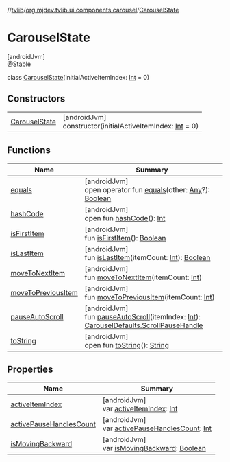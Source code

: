 //[tvlib](../../../index.md)/[org.mjdev.tvlib.ui.components.carousel](../index.md)/[CarouselState](index.md)

# CarouselState

[androidJvm]\
@[Stable](https://developer.android.com/reference/kotlin/androidx/compose/runtime/Stable.html)

class [CarouselState](index.md)(initialActiveItemIndex: [Int](https://kotlinlang.org/api/latest/jvm/stdlib/kotlin/-int/index.html) = 0)

## Constructors

| | |
|---|---|
| [CarouselState](-carousel-state.md) | [androidJvm]<br>constructor(initialActiveItemIndex: [Int](https://kotlinlang.org/api/latest/jvm/stdlib/kotlin/-int/index.html) = 0) |

## Functions

| Name | Summary |
|---|---|
| [equals](../../org.mjdev.tvlib.webscrapper.select/-element-not-found-exception/index.md#585090901%2FFunctions%2F-1596939238) | [androidJvm]<br>open operator fun [equals](../../org.mjdev.tvlib.webscrapper.select/-element-not-found-exception/index.md#585090901%2FFunctions%2F-1596939238)(other: [Any](https://kotlinlang.org/api/latest/jvm/stdlib/kotlin/-any/index.html)?): [Boolean](https://kotlinlang.org/api/latest/jvm/stdlib/kotlin/-boolean/index.html) |
| [hashCode](../../org.mjdev.tvlib.webscrapper.select/-element-not-found-exception/index.md#1794629105%2FFunctions%2F-1596939238) | [androidJvm]<br>open fun [hashCode](../../org.mjdev.tvlib.webscrapper.select/-element-not-found-exception/index.md#1794629105%2FFunctions%2F-1596939238)(): [Int](https://kotlinlang.org/api/latest/jvm/stdlib/kotlin/-int/index.html) |
| [isFirstItem](is-first-item.md) | [androidJvm]<br>fun [isFirstItem](is-first-item.md)(): [Boolean](https://kotlinlang.org/api/latest/jvm/stdlib/kotlin/-boolean/index.html) |
| [isLastItem](is-last-item.md) | [androidJvm]<br>fun [isLastItem](is-last-item.md)(itemCount: [Int](https://kotlinlang.org/api/latest/jvm/stdlib/kotlin/-int/index.html)): [Boolean](https://kotlinlang.org/api/latest/jvm/stdlib/kotlin/-boolean/index.html) |
| [moveToNextItem](move-to-next-item.md) | [androidJvm]<br>fun [moveToNextItem](move-to-next-item.md)(itemCount: [Int](https://kotlinlang.org/api/latest/jvm/stdlib/kotlin/-int/index.html)) |
| [moveToPreviousItem](move-to-previous-item.md) | [androidJvm]<br>fun [moveToPreviousItem](move-to-previous-item.md)(itemCount: [Int](https://kotlinlang.org/api/latest/jvm/stdlib/kotlin/-int/index.html)) |
| [pauseAutoScroll](pause-auto-scroll.md) | [androidJvm]<br>fun [pauseAutoScroll](pause-auto-scroll.md)(itemIndex: [Int](https://kotlinlang.org/api/latest/jvm/stdlib/kotlin/-int/index.html)): [CarouselDefaults.ScrollPauseHandle](../-carousel-defaults/-scroll-pause-handle/index.md) |
| [toString](../../org.mjdev.tvlib.webscrapper.select/-element-not-found-exception/index.md#1616463040%2FFunctions%2F-1596939238) | [androidJvm]<br>open fun [toString](../../org.mjdev.tvlib.webscrapper.select/-element-not-found-exception/index.md#1616463040%2FFunctions%2F-1596939238)(): [String](https://kotlinlang.org/api/latest/jvm/stdlib/kotlin/-string/index.html) |

## Properties

| Name | Summary |
|---|---|
| [activeItemIndex](active-item-index.md) | [androidJvm]<br>var [activeItemIndex](active-item-index.md): [Int](https://kotlinlang.org/api/latest/jvm/stdlib/kotlin/-int/index.html) |
| [activePauseHandlesCount](active-pause-handles-count.md) | [androidJvm]<br>var [activePauseHandlesCount](active-pause-handles-count.md): [Int](https://kotlinlang.org/api/latest/jvm/stdlib/kotlin/-int/index.html) |
| [isMovingBackward](is-moving-backward.md) | [androidJvm]<br>var [isMovingBackward](is-moving-backward.md): [Boolean](https://kotlinlang.org/api/latest/jvm/stdlib/kotlin/-boolean/index.html) |
